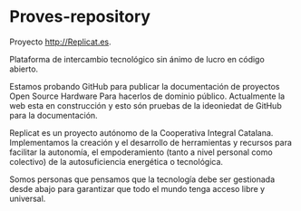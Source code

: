 Proves-repository
=================

Proyecto http://Replicat.es. 

Plataforma de intercambio tecnológico sin ánimo de lucro en código abierto.

Estamos probando GitHub para publicar la documentación de proyectos Open Source Hardware
Para hacerlos de dominio público. Actualmente la web esta en construcción y
esto són pruebas de la ideoniedat de GitHub para la documentación.

Replicat es un proyecto autónomo de la Cooperativa Integral Catalana. 
Implementamos la creación y el desarrollo de herramientas y recursos para 
facilitar la autonomía, el empoderamiento (tanto a nivel personal como 
colectivo) de la autosuficiencia energética o tecnológica.

Somos personas que pensamos que la tecnología debe ser gestionada desde abajo 
para garantizar que todo el mundo tenga acceso libre y universal.



